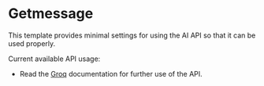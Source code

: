 # Getmessage

This template provides minimal settings for using the AI ​​API so that it can be used properly.

Current available API usage:

- Read the [Groq](https://console.groq.com/docs/quickstart) documentation for further use of the API.
